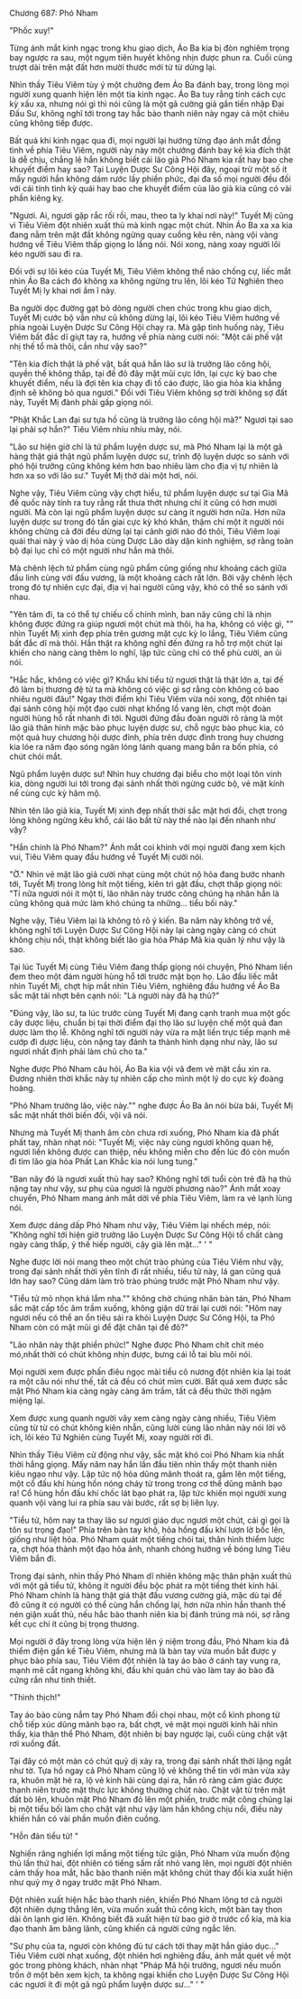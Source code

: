 




Chương 687: Phó Nham


"Phốc xuy!"

Từng ánh mắt kinh ngạc trong khu giao dịch, Áo Ba kia bị đòn nghiêm trọng bay ngược ra sau, một ngụm tiên huyết không nhịn được phun ra. Cuối cùng trượt dài trên mặt đất hơn mười thước mới từ từ dừng lại.

Nhìn thấy Tiêu Viêm tùy ý một chưởng đem Áo Ba đánh bay, trong lòng mọi người xung quanh hiện lên một tia kinh ngạc. Áo Ba tuy rằng tính cách cực kỳ xấu xa, nhưng nói gì thì nói cũng là một gã cường giả gần tiến nhập Đại Đấu Sư, không nghĩ tới trong tay hắc bào thanh niên này ngay cả một chiêu cũng không tiếp được.

Bất quá khi kinh ngạc qua đi, mọi người lại hướng từng đạo ánh mắt đồng tình về phía Tiêu Viêm, người này này một chưởng đánh bay kẻ kia đích thật là dễ chịu, chẳng lẽ hắn không biết cái lão già Phó Nham kia rất hay bao che khuyết điểm hay sao? Tại Luyện Dược Sư Công Hội đây, ngoại trừ một số ít mấy người hắn không dám rước lấy phiền phức, đại đa số mọi người đều đối với cái tính tình kỳ quái hay bao che khuyết điểm của lão già kia cũng có vài phần kiêng kỵ.

"Ngươi. Ai, ngươi gặp rắc rối rồi, mau, theo ta ly khai nơi này!" Tuyết Mị cũng vì Tiêu Viêm đột nhiên xuất thủ mà kinh ngạc một chút. Nhìn Áo Ba xa xa kia đang nằm trên mặt đất không ngừng quay cuồng kêu rên, nàng vội vàng hướng về Tiêu Viêm thấp giọng lo lắng nói. Nói xong, nàng xoay người lôi kéo người sau đi ra.

Đối với sự lôi kéo của Tuyết Mị, Tiêu Viêm không thể nào chống cự, liếc mắt nhìn Áo Ba cách đó không xa không ngừng tru lên, lôi kéo Tử Nghiên theo Tuyết Mị ly khai nơi ầm ĩ này.

Ba người dọc đường gạt bỏ dòng người chen chúc trong khu giao dịch, Tuyết Mị cước bộ vẫn như cũ không dừng lại, lôi kéo Tiêu Viêm hướng về phía ngoài Luyện Dược Sư Công Hội chạy ra. Mà gặp tình huống này, Tiêu Viêm bất đắc dĩ giựt tay ra, hướng về phía nàng cười nói: "Một cái phế vật nhị thế tổ mà thôi, cần như vậy sao?"

"Tên kia đích thật là phế vật, bất quá hắn lão sư là trưởng lão công hội, quyền thế không thấp, tại đế đô đây mặt mũi cực lớn, lại cực kỳ bao che khuyết điểm, nếu là đợi tên kia chạy đi tố cáo được, lão gia hỏa kia khẳng định sẽ không bỏ qua ngươi." Đối với Tiêu Viêm không sợ trời không sợ đất này, Tuyết Mị đành phải gấp giọng nói.

"Phật Khắc Lan đại sư tựa hồ cũng là trưởng lão công hội mà?" Ngươi tại sao lại phải sợ hắn?" Tiêu Viêm nhíu nhíu mày, nói.

"Lão sư hiện giờ chỉ là tứ phẩm luyện dược sư, mà Phó Nham lại là một gã hàng thật giá thật ngũ phẩm luyện dược sư, trình độ luyện dược so sánh với phó hội trưởng cũng không kém hơn bao nhiêu làm cho địa vị tự nhiên là hơn xa so với lão sư." Tuyết Mị thở dài một hơi, nói.

Nghe vậy, Tiêu Viêm cũng vậy chợt hiểu, tứ phẩm luyện dược sư tại Gia Mã đế quốc này tính ra tuy rằng rất thưa thớt nhưng chí ít cũng có hơn mười người. Mà còn lại ngũ phẩm luyện dược sư càng ít người hơn nữa. Hơn nữa luyện dược sư trong đó tấn giai cực kỳ khó khăn, thậm chí một ít người nói không chừng cả đời đều dừng lại tại cảnh giới nào đó thôi, Tiêu Viêm loại quái thai này ỷ vào dị hỏa cùng Dược Lão dày dặn kinh nghiệm, sợ rằng toàn bộ đại lục chỉ có một người như hắn mà thôi.

Mà chênh lệch tứ phẩm cùng ngũ phẩm cũng giống như khoảng cách giữa đấu linh cùng với đấu vương, là một khoảng cách rất lớn. Bởi vậy chênh lệch trong đó tự nhiên cực đại, địa vị hai người cũng vậy, khó có thể so sánh với nhau.

"Yên tâm đi, ta có thể tự chiếu cố chính mình, ban nãy cũng chỉ là nhịn không được đứng ra giúp ngươi một chút mà thôi, ha ha, không có việc gì, "" nhìn Tuyết Mị xinh đẹp phía trên gương mặt cực kỳ lo lắng, Tiêu Viêm cũng bất đắc dĩ mà thôi. Hắn thật ra không nghĩ đến đứng ra hỗ trợ một chút lại khiến cho nàng càng thêm lo nghĩ, lập tức cũng chỉ có thể phù cười, an ủi nói.

"Hắc hắc, không có việc gì? Khẩu khí tiểu tử ngươi thật là thật lớn a, tại đế đô làm bị thương đệ tử ta mà không có việc gì sợ rằng còn không có bao nhiêu người đâu!" Ngay thời điểm khi Tiêu Viêm vừa nói xong, đột nhiên tại đại sảnh công hội một đạo cười nhạt khổng lồ vang lên, chợt một đoàn người hùng hổ rất nhanh đi tới. Người đứng đầu đoàn người rõ ràng là một lão giả thân hình mặc bào phục luyện dược sư, chỗ ngực bào phục kia, có một quả huy chương hội dược đỉnh, phía trên dược đỉnh trong huy chương kia lóe ra năm đạo sóng ngân lóng lánh quang mang bắn ra bốn phía, có chút chói mắt.

Ngũ phẩm luyện dược sư! Nhìn huy chương đại biểu cho một loại tôn vinh kia, dòng người lui tới trong đại sảnh nhất thời ngừng cước bộ, vẻ mặt kính nể cùng cực kỳ hâm mộ.

Nhìn tên lão giả kia, Tuyết Mị xinh đẹp nhất thời sắc mặt hơi đổi, chợt trong lòng không ngừng kêu khổ, cái lão bất tử này thế nào lại đến nhanh như vậy?

"Hắn chính là Phó Nham?" Ánh mắt coi khinh với mọi người đang xem kịch vui, Tiêu Viêm quay đầu hướng về Tuyết Mị cười nói.

"Ờ." Nhìn vẻ mặt lão giả cười nhạt cùng một chút nộ hỏa đang bước nhanh tới, Tuyết Mị trong lòng hít một tiếng, kiên trì gật đầu, chợt thấp giọng nói: "Tí nữa ngươi nói ít một tí, lão nhân này trước công chúng hạ nhân hẳn là cũng không quá mức làm khó chúng ta những... tiểu bối này."

Nghe vậy, Tiêu Viêm lại là không tỏ rõ ý kiến. Ba năm này không trở về, không nghĩ tới Luyện Dược Sư Công Hội này lại càng ngày càng có chút không chịu nổi, thật không biết lão gia hỏa Pháp Mã kia quản lý như vậy là sao.

Tại lúc Tuyết Mị cùng Tiêu Viêm đang thấp giọng nói chuyện, Phó Nham liền đem theo một đám người hùng hổ tới trước mặt bọn họ. Lão đầu liếc mắt nhìn Tuyết Mị, chợt híp mắt nhìn Tiêu Viêm, nghiêng đầu hướng về Áo Ba sắc mặt tái nhợt bên cạnh nói: "Là người này đã hạ thủ?"

"Đúng vậy, lão sư, ta lúc trước cùng Tuyết Mị đang cạnh tranh mua một gốc cây dược liệu, chuẩn bị tại thời điểm đại thọ lão sư luyện chế một quả đan dược làm thọ lễ. Không nghĩ tới người này vừa ra mặt liền trực tiếp mạnh mẽ cướp đi dược liệu, còn nặng tay đánh ta thành hình dạng như này, lão sư ngươi nhất định phải làm chủ cho ta."

Nghe được Phó Nham câu hỏi, Áo Ba kia vội vã đem vẻ mặt cầu xin ra. Đương nhiên thời khắc này tự nhiên cấp cho mình một lý do cực kỳ đoàng hoàng.

"Phó Nham trưởng lão, việc này."" nghe được Áo Ba ăn nói bừa bãi, Tuyết Mị sắc mặt nhất thời biến đổi, vội vã nói.

Nhưng mà Tuyết Mị thanh âm còn chưa rơi xuống, Phó Nham kia đã phất phất tay, nhàn nhạt nói: "Tuyết Mị, việc này cùng ngươi không quan hệ, ngươi liền không được can thiệp, nếu không miễn cho đến lúc đó còn muốn đi tìm lão gia hỏa Phất Lan Khắc kia nói lung tung."

"Ban nãy đó là ngươi xuất thủ hay sao? Không nghĩ tới tuổi còn trẻ đã hạ thủ nặng tay như vậy, sư phụ của ngươi là người phương nào?" Ánh mắt xoay chuyển, Phó Nham mang ánh mắt dời về phía Tiêu Viêm, làm ra vẻ lạnh lùng nói.

Xem được dáng dấp Phó Nham như vậy, Tiêu Viêm lại nhếch mép, nói: "Không nghĩ tới hiện giờ trưởng lão Luyện Dược Sư Công Hội tố chất càng ngày càng thấp, ỷ thế hiếp người, cậy già lên mặt..." ' "

Nghe được lời nói mang theo một chút trào phúng của Tiêu Viêm như vậy, trong đại sảnh nhất thời yên tĩnh đi rất nhiều, tiểu tử này, lá gan cũng quá lớn hay sao? Cũng dám làm trò trào phúng trước mặt Phó Nham như vậy.

"Tiểu tử mỏ nhọn khá lắm nha."" không chờ chúng nhân bàn tán, Phó Nham sắc mặt cấp tốc âm trầm xuống, không giận dữ trái lại cười nói: "Hôm nay ngươi nếu có thể an ổn tiêu sái ra khỏi Luyện Dược Sư Công Hội, ta Phó Nham còn có mặt mũi gì để đặt chân tại đế đô?"

"Lão nhân này thật phiền phức!" Nghe được Phó Nham chít chít méo mó,nhất thời có chút không nhịn được, bưng cái lỗ tai bĩu môi nói.

Mọi người xem được phấn điêu ngọc mài tiểu cô nương đột nhiên kia lại toát ra một câu nói như thế, tất cả đều có chút mỉm cười. Bất quá xem được sắc mặt Phó Nham kia càng ngày càng âm trầm, tất cả đều thức thời ngậm miệng lại.

Xem được xung quanh người vây xem càng ngày càng nhiều, Tiêu Viêm cũng từ từ có chút không kiên nhẫn, cũng lười cùng lão nhân này nói lời vô ích, lôi kéo Tử Nghiên cùng Tuyết Mị, xoay người rời đi.

Nhìn thấy Tiêu Viêm cử động như vậy, sắc mặt khó coi Phó Nham kia nhất thời hắng giọng. Mấy năm nay hắn lần đầu tiên nhìn thấy một thanh niên kiêu ngạo như vậy. Lập tức nộ hỏa dũng mãnh thoát ra, gầm lên một tiếng, một cổ đấu khí hùng hồn nóng cháy từ trong trong cơ thể dũng mãnh bạo ra! Cổ hùng hồn đấu khí chốc lát bạo phát ra, lập tức khiến mọi người xung quanh vội vàng lui ra phía sau vài bước, rất sợ bị liên lụy.

"Tiểu tử, hôm nay ta thay lão sư ngươi giáo dục ngươi một chút, cái gì gọi là tôn sư trọng đạo!" Phía trên bàn tay khô, hỏa hồng đấu khí lượn lờ bốc lên, giống như liệt hỏa. Phó Nham quát một tiếng chói tai, thân hình thiểm lược ra, chợt hóa thành một đạo hỏa ảnh, nhanh chóng hướng về bóng lưng Tiêu Viêm bắn đi.

Trong đại sảnh, nhìn thấy Phó Nham dĩ nhiên không mặc thân phận xuất thủ với một gã tiểu tử, không ít người đều bộc phát ra một tiếng thét kinh hãi. Phó Nham chính là hàng thật giá thật đấu vương cường giả, mặc dù tại đế đô cũng ít có người có thể cùng hắn chống lại, hơn nữa nhìn hắn thanh thế nén giận xuất thủ, nếu hắc bào thanh niên kia bị đánh trúng mà nói, sợ rằng kết cục chí ít cũng bị trọng thương.

Mọi người ở đây trong lòng vừa hiện lên ý niệm trong đầu, Phó Nham kia đã thiểm điện gần kề Tiêu Viêm, nhưng mà là bàn tay vừa muốn bắt được y phục bào phía sau, Tiêu Viêm đột nhiên là tay áo bào ở cánh tay vung ra, mạnh mẽ cắt ngang không khí, đấu khí quán chú vào làm tay áo bào đã cứng rắn như tinh thiết.

"Thình thịch!"

Tay áo bào cùng nắm tay Phó Nham đối chọi nhau, một cổ kình phong từ chỗ tiếp xúc dũng mãnh bạo ra, bất chợt, vẻ mặt mọi người kinh hãi nhìn thấy, kia thân thể Phó Nham, đột nhiên bị bay ngược lại, cuối cùng chật vật rơi xuống đất.

Tại đây có một màn có chút quỷ dị xảy ra, trong đại sảnh nhất thời lặng ngắt như tờ. Tựa hồ ngay cả Phó Nham cũng lộ vẻ không thể tin với màn vừa xảy ra, khuôn mặt hé ra, lộ vẻ kinh hãi cùng dại ra, hắn rõ ràng cảm giác được thanh niên trước mặt thực lực không thường chút nào. Chật vật từ trên mặt đất bò lên, khuôn mặt Phó Nham đỏ lên một phiến, trước mặt công chúng lại bị một tiểu bối làm cho chật vật như vậy làm hắn không chịu nổi, điều này khiến hắn có vài phần muốn điên cuồng.

"Hỗn đản tiểu tử! "

Nghiến răng nghiến lợi mắng một tiếng tức giận, Phó Nham vừa muốn động thủ lần thứ hai, đột nhiên có tiếng sấm rất nhỏ vang lên, mọi người đột nhiên cảm thấy hoa mắt, hắc bào thanh niên mặt không chút thay đổi kia xuất hiện như quỷ mỵ ở ngay trước mặt Phó Nham.

Đột nhiên xuất hiện hắc bào thanh niên, khiến Phó Nham lông tơ cả người đột nhiên dựng thẳng lên, vừa muốn xuất thủ công kích, một bàn tay thon dài ôn lạnh giơ lên. Không biết đã xuất hiện từ bao giờ ở trước cổ kia, mà kia đạo thanh âm băng lãnh, cũng khiến cả người cứng ngắc lên.

"Sư phụ của ta, ngươi còn không đủ tư cách tới thay mặt hắn giáo dục..." Tiêu Viêm cười nhạt xuống, đột nhiên hơi nghiêng đầu, ánh mắt quét về một góc trong phòng khách, nhàn nhạt "Pháp Mã hội trưởng, ngươi nếu muốn trốn ở một bên xem kịch, ta không ngại khiến cho Luyện Dược Sư Công Hội các ngươi ít đi một gã ngũ phẩm luyện dược sư..." ' "




